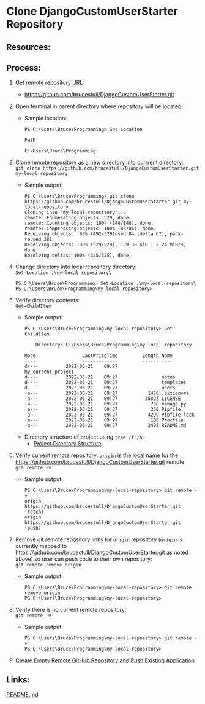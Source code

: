 # Clone DjangoCustomUserStarter Repository

## Resources:

## Process:

1. Get remote repository URL:
    * https://github.com/brucestull/DjangoCustomUserStarter.git

1. Open terminal in parent directory where repository will be located:  
    * Sample location:
        ```
        PS C:\Users\Bruce\Programming> Get-Location

        Path
        ----
        C:\Users\Bruce\Programming
        ```

1. Clone remote repository as a new directory into currrent directory:  
    `git clone https://github.com/brucestull/DjangoCustomUserStarter.git my-local-repository`
    * Sample output:
        ```
        PS C:\Users\Bruce\Programming> git clone https://github.com/brucestull/DjangoCustomUserStarter.git my-local-repository
        Cloning into 'my-local-repository'...
        remote: Enumerating objects: 529, done.
        remote: Counting objects: 100% (148/148), done.
        remote: Compressing objects: 100% (86/86), done.
        Receiving objects:  93% (492/529)used 84 (delta 62), pack-reused 381
        Receiving objects: 100% (529/529), 159.30 KiB | 2.24 MiB/s, done.
        Resolving deltas: 100% (325/325), done.
        ```

1. Change directory into local repository directory:  
    `Set-Location .\my-local-repository\`
    ```
    PS C:\Users\Bruce\Programming> Set-Location .\my-local-repository\
    PS C:\Users\Bruce\Programming\my-local-repository>
    ```

1. Verify directory contents:  
    `Get-ChildItem`
    * Sample output:
        ```
        PS C:\Users\Bruce\Programming\my-local-repository> Get-ChildItem

            Directory: C:\Users\Bruce\Programming\my-local-repository

        Mode                 LastWriteTime         Length Name
        ----                 -------------         ------ ----
        d----          2022-06-21    09:27                my_current_project
        d----          2022-06-21    09:27                notes
        d----          2022-06-21    09:27                templates
        d----          2022-06-21    09:27                users
        -a---          2022-06-21    09:27           1470 .gitignore
        -a---          2022-06-21    09:27          35823 LICENSE
        -a---          2022-06-21    09:27            708 manage.py
        -a---          2022-06-21    09:27            260 Pipfile
        -a---          2022-06-21    09:27           4299 Pipfile.lock
        -a---          2022-06-21    09:27            106 Procfile
        -a---          2022-06-21    09:27           2405 README.md
        ```
    * Directory structure of project using `tree /f /a`:
        * [Project Directory Structure](directory_structure.md)

1. Verify current remote repository. `origin` is the local name for the https://github.com/brucestull/DjangoCustomUserStarter.git remote:  
    `git remote -v`
    * Sample output:
        ```
        PS C:\Users\Bruce\Programming\my-local-repository> git remote -v
        origin  https://github.com/brucestull/DjangoCustomUserStarter.git (fetch)
        origin  https://github.com/brucestull/DjangoCustomUserStarter.git (push)
        ```

1. Remove git remote repository links for `origin` repository (`origin` is currently mapped to https://github.com/brucestull/DjangoCustomUserStarter.git as noted above) so user can push code to their own repository:  
    `git remote remove origin`
    * Sample output:
        ```
        PS C:\Users\Bruce\Programming\my-local-repository> git remote remove origin
        PS C:\Users\Bruce\Programming\my-local-repository>
        ```

1. Verify there is no current remote repository:  
    `git remote -v`
    * Sample output:
        ```
        PS C:\Users\Bruce\Programming\my-local-repository> git remote -v
        PS C:\Users\Bruce\Programming\my-local-repository>
        ```

1. [Create Empty Remote GitHub Repository and Push Existing Application](create_empty_remote_repo_push_existing_application.md)


## Links:
[README.md](../README.md)